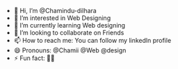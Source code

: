 - 👋 Hi, I’m @Chamindu-dilhara
- 👀 I’m interested in Web Designing
- 🌱 I’m currently learning Web designing
- 💞️ I’m looking to collaborate on Friends
- 📫 How to reach me: You can follow my linkedln profile
- 😄 Pronouns: @Chamii @Web @design
- ⚡ Fun fact:  🙂🔥

<!---
Chamindu-dilhara/Chamindu-dilhara is a ✨ special ✨ repository because its `README.md` (this file) appears on your GitHub profile.
You can click the Preview link to take a look at your changes.
--->
